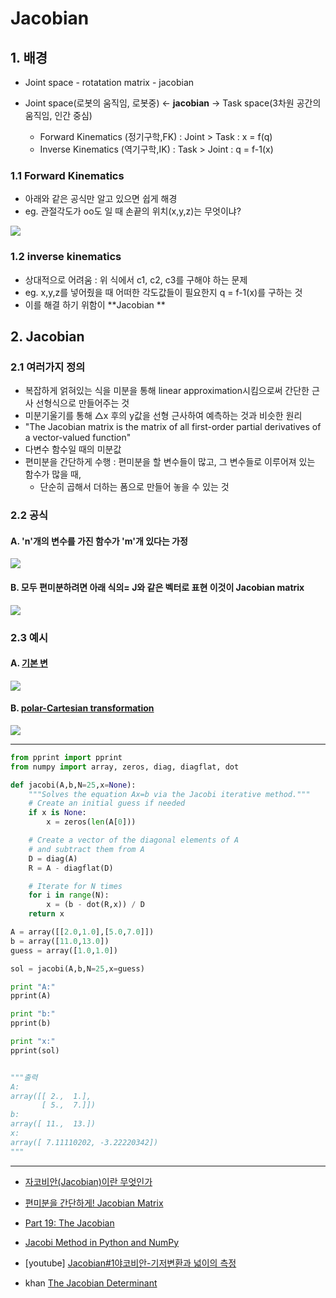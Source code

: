 # Jacobian 

## 1. 배경 

- Joint space - rotatation matrix - jacobian 

- Joint space(로봇의 움직임, 로봇중) \<\- **jacobian** \-\> Task space(3차원 공간의 움직임, 인간 중심)

    - Forward Kinematics (정기구학,FK) : Joint > Task  : x = f(q)
    - Inverse Kinematics (역기구학,IK) : Task > Joint  : q = f-1(x)
    

    
### 1.1 Forward Kinematics
- 아래와 같은 공식만 알고 있으면 쉽게 해경 
- eg. 관절각도가 oo도 일 때 손끝의 위치(x,y,z)는 무엇이냐?
    

![](http://1.bp.blogspot.com/-Q6mQjXXuSZg/UqgB7LK6r6I/AAAAAAAACFU/7yX_fFcz8b8/s400/daum_equation_1386742162854.png)



### 1.2 inverse kinematics
- 상대적으로 어려움 : 위 식에서 c1, c2, c3를 구해야 하는 문제 
- eg.  x,y,z를 넣어줬을 때 어떠한 각도값들이 필요한지 q = f-1(x)를 구하는 것
- 이를 해결 하기 위함이 **Jacobian ** 

## 2. Jacobian

### 2.1 여러가지 정의 

- 복잡하게 얽혀있는 식을 미분을 통해 linear approximation시킴으로써 간단한 근사 선형식으로 만들어주는 것
- 미분기울기를 통해 △x 후의 y값을 선형 근사하여 예측하는 것과 비슷한 원리
- "The Jacobian matrix is the matrix of all first-order partial derivatives of a vector-valued function" 
- 다변수 함수일 때의 미분값
- 편미분을 간단하게 수행 : 편미분을 할 변수들이 많고, 그 변수들로 이루어져 있는 함수가 많을 때, 
    - 단순히 곱해서 더하는 폼으로 만들어 놓을 수 있는 것

### 2.2 공식 

####  A.  'n'개의 변수를 가진 함수가 'm'개 있다는 가정

![](https://postfiles.pstatic.net/20140512_105/jinohpark79_1399895378163qBl6n_GIF/jacobian1.GIF?type=w2)


#### B. 모두 편미분하려면 아래 식의=  J와 같은 벡터로 표현 이것이 Jacobian matrix 


![](https://postfiles.pstatic.net/20140512_15/jinohpark79_1399895493407FS5R1_GIF/jacobian2.GIF?type=w2)


### 2.3 예시 

#### A. [기본 변](https://en.wikipedia.org/wiki/Jacobian_matrix_and_determinant)


![](https://i.stack.imgur.com/6RBkW.png)

#### B. [polar-Cartesian transformation](https://en.wikipedia.org/wiki/Jacobian_matrix_and_determinant)


![](https://i.imgur.com/DeqD2Zu.png)



---

```python 
from pprint import pprint
from numpy import array, zeros, diag, diagflat, dot

def jacobi(A,b,N=25,x=None):
    """Solves the equation Ax=b via the Jacobi iterative method."""
    # Create an initial guess if needed                                                                                                                                                            
    if x is None:
        x = zeros(len(A[0]))

    # Create a vector of the diagonal elements of A                                                                                                                                                
    # and subtract them from A                                                                                                                                                                     
    D = diag(A)
    R = A - diagflat(D)

    # Iterate for N times                                                                                                                                                                          
    for i in range(N):
        x = (b - dot(R,x)) / D
    return x

A = array([[2.0,1.0],[5.0,7.0]])
b = array([11.0,13.0])
guess = array([1.0,1.0])

sol = jacobi(A,b,N=25,x=guess)

print "A:"
pprint(A)

print "b:"
pprint(b)

print "x:"
pprint(sol)


"""출력 
A:
array([[ 2.,  1.],
       [ 5.,  7.]])
b:
array([ 11.,  13.])
x:
array([ 7.11110202, -3.22220342])
"""
```


---

- [자코비안(Jacobian)이란 무엇인가](http://t-robotics.blogspot.com/2013/12/jacobian.html)

- [편미분을 간단하게! Jacobian Matrix](https://blog.naver.com/jinohpark79/110190680093)

- [Part 19: The Jacobian](https://home.wlu.edu/~levys/kalman_tutorial/kalman_19.html)

- [Jacobi Method in Python and NumPy](https://www.quantstart.com/articles/Jacobi-Method-in-Python-and-NumPy)

- [youtube] [Jacobian#1야코비안-기저변환과 넓이의 측정](https://www.youtube.com/watch?v=kzKQUVNEPhc&list=PL0q7DjoZohFuMRNxE9nvU16nx607cRGxI) 

- khan [The Jacobian Determinant](https://www.youtube.com/watch?v=p46QWyHQE6M)